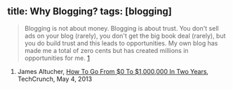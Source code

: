 title: Why Blogging?
tags: [blogging]
---

> Blogging is not about money. Blogging is about trust. You don't sell ads on your blog (rarely), you don't get the big book deal (rarely), but you do build trust and this leads to opportunities. My own blog has made me a total of zero cents but has created millions in opportunities for me. [1]

1. James Altucher, [How To Go From $0 To $1,000,000 In Two Years][1], TechCrunch, May 4, 2013

[1]: http://techcrunch.com/2013/05/04/how-to-go-from-0-to-1000000-in-two-years/
